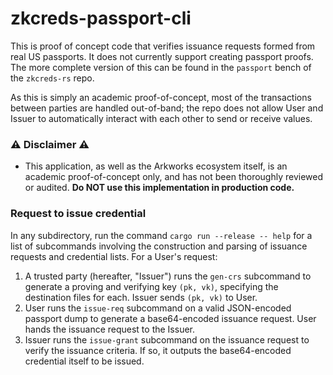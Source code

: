 # zkcreds-passport-cli

This is proof of concept code that verifies issuance requests formed from real US passports. It does not currently support creating passport proofs. The more complete version of this can be found in the `passport` bench of the `zkcreds-rs` repo.

As this is simply an academic proof-of-concept, most of the transactions between parties are handled out-of-band; the repo does not allow User and Issuer to automatically interact with each other to send or receive values.

### ⚠ Disclaimer ⚠

* This application, as well as the Arkworks ecosystem itself, is an academic proof-of-concept only, and has not been thoroughly reviewed or audited. **Do NOT use this implementation in production code.**

### Request to issue credential

In any subdirectory, run the command `cargo run --release -- help` for a list of subcommands involving the construction and parsing of issuance requests and credential lists. For a User's request:
1. A trusted party (hereafter, "Issuer") runs the `gen-crs` subcommand to generate a proving and verifying key `(pk, vk)`, specifying the destination files for each. Issuer sends `(pk, vk)` to User.
2. User runs the `issue-req` subcommand on a valid JSON-encoded passport dump to generate a base64-encoded issuance request. User hands the issuance request to the Issuer.
3. Issuer runs the `issue-grant` subcommand on the issuance request to verify the issuance criteria. If so, it outputs the base64-encoded credential itself to be issued.
